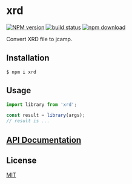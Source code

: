 # xrd

[![NPM version][npm-image]][npm-url]
[![build status][ci-image]][ci-url]
[![npm download][download-image]][download-url]

Convert XRD file to jcamp.

## Installation

`$ npm i xrd`

## Usage

```js
import library from 'xrd';

const result = library(args);
// result is ...
```

## [API Documentation](https://cheminfo.github.io/xrd/)

## License

[MIT](./LICENSE)

[npm-image]: https://img.shields.io/npm/v/xrd.svg
[npm-url]: https://www.npmjs.com/package/xrd
[ci-image]: https://github.com/cheminfo/xrd/workflows/Node.js%20CI/badge.svg?branch=master
[ci-url]: https://github.com/cheminfo/xrd/actions?query=workflow%3A%22Node.js+CI%22
[download-image]: https://img.shields.io/npm/dm/xrd.svg
[download-url]: https://www.npmjs.com/package/xrd
